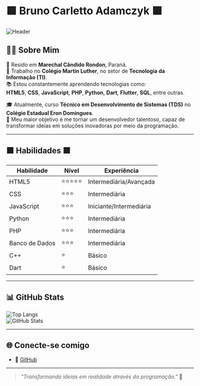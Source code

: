 # 🟩 Bruno Carletto Adamczyk 🟩

![Header](https://capsule-render.vercel.app/api?type=waving&color=00FF00&height=120&section=header)

## 👨‍💻 Sobre Mim

📍 Resido em **Marechal Cândido Rondon**, Paraná.  
💼 Trabalho no **Colégio Martin Luther**, no setor de **Tecnologia da Informação (TI)**.  
📚 Estou constantemente aprendendo tecnologias como:  
**HTML5**, **CSS**, **JavaScript**, **PHP**, **Python**, **Dart**, **Flutter**, **SQL**, entre outras.  

🎓 Atualmente, curso **Técnico em Desenvolvimento de Sistemas (TDS)** no **Colégio Estadual Eron Domingues**.  
🌟 Meu maior objetivo é me tornar um desenvolvedor talentoso, capaz de transformar ideias em soluções inovadoras por meio da programação.

---

## 🟩 Habilidades 🟩

| **Habilidade**    | **Nível**         | **Experiência**          |
|--------------------|-------------------|--------------------------|
| HTML5             | ⭐⭐⭐⭐⭐           | Intermediária/Avançada   |
| CSS               | ⭐⭐⭐             | Intermediária            |
| JavaScript        | ⭐⭐⭐             | Iniciante/Intermediária  |
| Python            | ⭐⭐⭐             | Intermediária            |
| PHP               | ⭐⭐⭐             | Intermediária            |
| Banco de Dados    | ⭐⭐⭐             | Intermediária            |
| C++               | ⭐               | Básico                   |
| Dart              | ⭐               | Básico                   |

---

## 📊 GitHub Stats

![Top Langs](https://github-readme-stats.vercel.app/api/top-langs/?username=BruDu1545&layout=compact&langs_count=7&theme=dracula)  
![GitHub Stats](https://github-readme-stats.vercel.app/api?username=BruDu1545&show_icons=true&theme=dark&include_all_commits=true&count_private=true)

---

## 🌐 Conecte-se comigo

- 🐙 [GitHub](https://github.com/BruDu1545)

---

> _"Transformando ideias em realidade através da programação."_ 🚀
